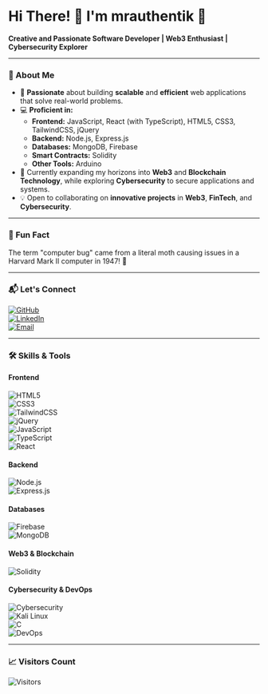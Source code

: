 # Hi There! 👋 I'm **mrauthentik** 🚀

**Creative and Passionate Software Developer | Web3 Enthusiast | Cybersecurity Explorer**

---

### 🚀 About Me
- 👀 **Passionate** about building **scalable** and **efficient** web applications that solve real-world problems.  
- 💻 **Proficient in:**  
  - **Frontend:** JavaScript, React (with TypeScript), HTML5, CSS3, TailwindCSS, jQuery  
  - **Backend:** Node.js, Express.js  
  - **Databases:** MongoDB, Firebase  
  - **Smart Contracts:** Solidity  
  - **Other Tools:** Arduino 
- 🌱 Currently expanding my horizons into **Web3** and **Blockchain Technology**, while exploring **Cybersecurity** to secure applications and systems.  
- 💡 Open to collaborating on **innovative projects** in **Web3**, **FinTech**, and **Cybersecurity**.  

---

### 🌟 Fun Fact  
The term "computer bug" came from a literal moth causing issues in a Harvard Mark II computer in 1947! 🦋

---

### 📬 Let's Connect  
[![GitHub](https://img.shields.io/badge/GitHub-black?logo=github&style=for-the-badge)](https://github.com/mrauthentik)  
[![LinkedIn](https://img.shields.io/badge/LinkedIn-blue?logo=linkedin&style=for-the-badge)](https://linkedin.com/in/umokeuchenna)  
[![Email](https://img.shields.io/badge/Email-red?logo=gmail&style=for-the-badge)](mailto:umokeuchenna2020@gmail.com)  

---

### 🛠️ Skills & Tools  
#### **Frontend**  
![HTML5](https://img.shields.io/badge/HTML5-%23E34F26.svg?style=for-the-badge&logo=html5&logoColor=white)  
![CSS3](https://img.shields.io/badge/CSS3-%231572B6.svg?style=for-the-badge&logo=css3&logoColor=white)  
![TailwindCSS](https://img.shields.io/badge/TailwindCSS-%2338B2AC.svg?style=for-the-badge&logo=tailwind-css&logoColor=white)  
![jQuery](https://img.shields.io/badge/jQuery-%230769AD.svg?style=for-the-badge&logo=jquery&logoColor=white)  
![JavaScript](https://img.shields.io/badge/JavaScript-yellow?style=for-the-badge&logo=javascript&logoColor=white)  
![TypeScript](https://img.shields.io/badge/TypeScript-blue?style=for-the-badge&logo=typescript&logoColor=white)  
![React](https://img.shields.io/badge/React-black?style=for-the-badge&logo=react&logoColor=61DAFB)  

#### **Backend**  
![Node.js](https://img.shields.io/badge/Node.js-green?style=for-the-badge&logo=node.js&logoColor=white)  
![Express.js](https://img.shields.io/badge/Express-gray?style=for-the-badge&logo=express&logoColor=white)  

#### **Databases**  
![Firebase](https://img.shields.io/badge/Firebase-%23039BE5.svg?style=for-the-badge&logo=firebase&logoColor=white)  
![MongoDB](https://img.shields.io/badge/MongoDB-%2347A248.svg?style=for-the-badge&logo=mongodb&logoColor=white)  

#### **Web3 & Blockchain**  
![Solidity](https://img.shields.io/badge/Solidity-%23363636.svg?style=for-the-badge&logo=solidity&logoColor=white)  

#### **Cybersecurity & DevOps**  
![Cybersecurity](https://img.shields.io/badge/Cybersecurity-%23000000.svg?style=for-the-badge&logo=security&logoColor=white)  
![Kali Linux](https://img.shields.io/badge/Kali%20Linux-%23557C94.svg?style=for-the-badge&logo=kalilinux&logoColor=white)  
![C](https://img.shields.io/badge/C-blue?style=for-the-badge&logo=c&logoColor=white)  
![DevOps](https://img.shields.io/badge/DevOps-azure?style=for-the-badge&logo=linux&logoColor=white)  

---

### 📈 Visitors Count  
![Visitors](https://komarev.com/ghpvc/?username=mrauthentik&style=for-the-badge&color=blue)
